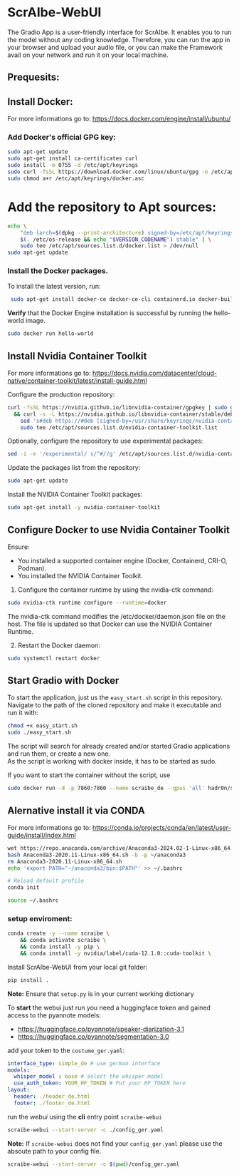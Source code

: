 # ScrAIbe-WebUI


The Gradio App is a user-friendly interface for ScrAIbe. It enables you to run the model without any coding knowledge. Therefore, you can run the app in your browser and upload your audio file, or you can make the Framework avail on your network and run it on your local machine.

## Prequesits: 

## Install Docker: 

For more informations go to: https://docs.docker.com/engine/install/ubuntu/

### Add Docker's official GPG key:
```bash
sudo apt-get update
sudo apt-get install ca-certificates curl
sudo install -m 0755 -d /etc/apt/keyrings
sudo curl -fsSL https://download.docker.com/linux/ubuntu/gpg -o /etc/apt/keyrings/docker.asc
sudo chmod a+r /etc/apt/keyrings/docker.asc
```
# Add the repository to Apt sources:

```bash
echo \
    "deb [arch=$(dpkg --print-architecture) signed-by=/etc/apt/keyrings/docker.asc] https://download.docker.com/linux/ubuntu \
    $(. /etc/os-release && echo "$VERSION_CODENAME") stable" | \
    sudo tee /etc/apt/sources.list.d/docker.list > /dev/null
sudo apt-get update
```

### Install the Docker packages.

To install the latest version, run:

```bash
 sudo apt-get install docker-ce docker-ce-cli containerd.io docker-buildx-plugin docker-compose-plugin
```

**Verify** that the Docker Engine installation is successful by running the hello-world image.

```bash
sudo docker run hello-world
```

## Install Nvidia Container Toolkit

For more informations go to: https://docs.nvidia.com/datacenter/cloud-native/container-toolkit/latest/install-guide.html

Configure the production repository:
```bash
curl -fsSL https://nvidia.github.io/libnvidia-container/gpgkey | sudo gpg --dearmor -o /usr/share/keyrings/nvidia-container-toolkit-keyring.gpg \
  && curl -s -L https://nvidia.github.io/libnvidia-container/stable/deb/nvidia-container-toolkit.list | \
    sed 's#deb https://#deb [signed-by=/usr/share/keyrings/nvidia-container-toolkit-keyring.gpg] https://#g' | \
    sudo tee /etc/apt/sources.list.d/nvidia-container-toolkit.list
```

Optionally, configure the repository to use experimental packages:
```bash
sed -i -e '/experimental/ s/^#//g' /etc/apt/sources.list.d/nvidia-container-toolkit.list
```

Update the packages list from the repository:
```bash
sudo apt-get update
```
Install the NVIDIA Container Toolkit packages:

```bash
sudo apt-get install -y nvidia-container-toolkit
```


## Configure Docker to use Nvidia Container Toolkit 

Ensure:
- You installed a supported container engine (Docker, Containerd, CRI-O, Podman).
- You installed the NVIDIA Container Toolkit.

1. Configure the container runtime by using the nvidia-ctk command:
```bash
sudo nvidia-ctk runtime configure --runtime=docker
```

The nvidia-ctk command modifies the /etc/docker/daemon.json file on the host. The file is updated so that Docker can use the NVIDIA Container Runtime.

2. Restart the Docker daemon:

```bash
sudo systemctl restart docker
```

## Start Gradio with Docker

To start the application, just us the `easy_start.sh` script in this repository.  
Navigate to the path of the cloned repository and make it executable and run it with: 
```bash
chmod +x easy_start.sh
sudo ./easy_start.sh
```
The script will search for already created and/or started Gradio applications and run them, or create a new one.  
As the script is working with docker inside, it has to be started as sudo.

If you want to start the container without the script, use 
```bash
sudo docker run -d -p 7860:7860 --name scraibe_de --gpus 'all' hadr0n/scraibe:0.1.1.dev-base-de --server-kwargs inbrowser=True
```

## Alernative install it via CONDA

For more informations go to: https://conda.io/projects/conda/en/latest/user-guide/install/index.html

```bash
wet https://repo.anaconda.com/archive/Anaconda3-2024.02-1-Linux-x86_64.sh
bash Anaconda3-2020.11-Linux-x86_64.sh -b -p ~/anaconda3
rm Anaconda3-2020.11-Linux-x86_64.sh
echo 'export PATH="~/anaconda3/bin:$PATH"' >> ~/.bashrc 

# Reload default profile
conda init

source ~/.bashrc
```

### setup enviroment:

```bash
conda create -y --name scraibe \
    && conda activate scraibe \
    && conda install -y pip \
    && conda install -y nvidia/label/cuda-12.1.0::cuda-toolkit \  
```

Install ScrAIbe-WebUI from your local git folder:
```bash
pip install .
```

**Note:** Ensure that `setup.py` is in your current working dictionary

To **start** the webui just run you need a huggingface token and gained access to the pyannote models: 

- https://huggingface.co/pyannote/speaker-diarization-3.1
- https://huggingface.co/pyannote/segmentation-3.0

add your token to the `costume_ger.yaml`:

```yaml
interface_type: simple_de # use german interface
models:
  whisper_model : base # select the whisper model
  use_auth_token: YOUR_HF_TOKEN # Put your HF_TOKEN here 
layout:
  header: ./header_de.html
  footer: ./footer_de.html
```

run the *webui* using the **cli** entry point `scraibe-webui`

```bash
scraibe-webui --start-server -c ./config_ger.yaml
```

**Note:** If `scraibe-webui` does not find your `config_ger.yaml` please use the absoute path to your config file. 

```bash
scraibe-webui --start-server -c $(pwd)/config_ger.yaml
```
